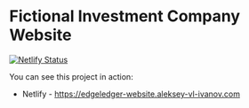 # Fictional Investment Company Website

[![Netlify Status](https://api.netlify.com/api/v1/badges/f490b256-6d8e-4ecb-bc88-0707afce67c3/deploy-status)](https://app.netlify.com/sites/edgeledger-website-aleksey-vl-ivanov/deploys)

You can see this project in action:

- Netlify - <https://edgeledger-website.aleksey-vl-ivanov.com>
